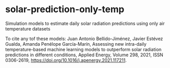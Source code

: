 # solar-prediction-only-temp
Simulation models to estimate daily solar radiation predictions using only air temperature datasets

To cite any tof these models:
Juan Antonio Bellido-Jiménez, Javier Estévez Gualda, Amanda Penélope García-Marín, Assessing new intra-daily temperature-based machine learning models to outperform solar radiation predictions in different conditions, Applied Energy, Volume 298, 2021, ISSN 0306-2619, https://doi.org/10.1016/j.apenergy.2021.117211.
